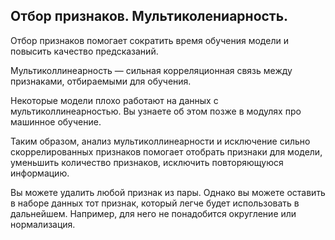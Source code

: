 ## Отбор признаков. Мультиколениарность.
Отбор признаков помогает сократить время обучения модели и повысить качество предсказаний.

Мультиколлинеарность — сильная корреляционная связь между признаками, отбираемыми для обучения. 

Некоторые модели плохо работают на данных с мультиколлинеарностью. Вы узнаете об этом позже в модулях про машинное обучение.

Таким образом, анализ мультиколлинеарности и исключение сильно скоррелированных признаков помогает отобрать признаки для модели, уменьшить количество признаков, исключить повторяющуюся информацию.

Вы можете удалить любой признак из пары. Однако вы можете оставить в наборе данных тот признак, который легче будет использовать в дальнейшем. Например, для него не понадобится округление или нормализация. 